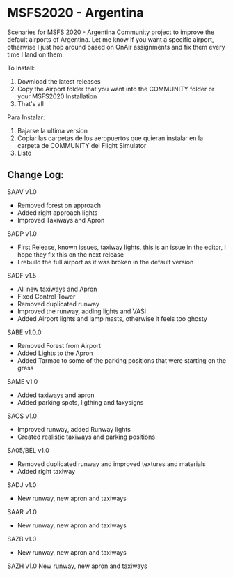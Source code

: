 # MSFS2020 - Argentina
Scenaries for MSFS 2020 - Argentina
Community project to improve the default airports of Argentina. Let me know if you want a specific airport, otherwise I just hop around based on OnAir assignments and fix them every time I land on them.

To Install:
1) Download the latest releases
2) Copy the Airport folder that you want into the COMMUNITY folder or your MSFS2020 Installation
3) That's all

Para Instalar:
1) Bajarse la ultima version
2) Copiar las carpetas de los aeropuertos que quieran instalar en la carpeta de COMMUNITY del Flight Simulator
3) Listo

Change Log:
-------------------------------------------------------------------------------------------------------------------------
SAAV v1.0
- Removed forest on approach
- Added right approach lights
- Improved Taxiways and Apron

SADP v1.0
- First Release, known issues, taxiway lights, this is an issue in the editor, I hope they fix this on the next release
- I rebuild the full airport as it was broken in the default version

SADF v1.5
- All new taxiways and Apron
- Fixed Control Tower
- Removed duplicated runway
- Improved the runway, adding lights and VASI
- Added Airport lights and lamp masts, otherwise it feels too ghosty

SABE v1.0.0
- Removed Forest from Airport
- Added Lights to the Apron
- Added Tarmac to some of the parking positions that were starting on the grass

SAME v1.0
- Added taxiways and apron
- Added parking spots, ligthing and taxysigns

SAOS v1.0
- Improved runway, added Runway lights
- Created realistic taxiways and parking positions

SA05/BEL v1.0
- Removed duplicated runway and improved textures and materials
- Added right taxiway

SADJ v1.0
- New runway, new apron and taxiways

SAAR v1.0
- New runway, new apron and taxiways

SAZB v1.0
- New runway, new apron and taxiways

SAZH v1.0
New runway, new apron and taxiways
